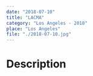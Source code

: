 ```yaml
---
date: "2018-07-10"
title: "LACMA"
category: "Los Angeles - 2018"
place: "Los Angeles"
file: "./2018-07-10.jpg"
---
```

# Description
